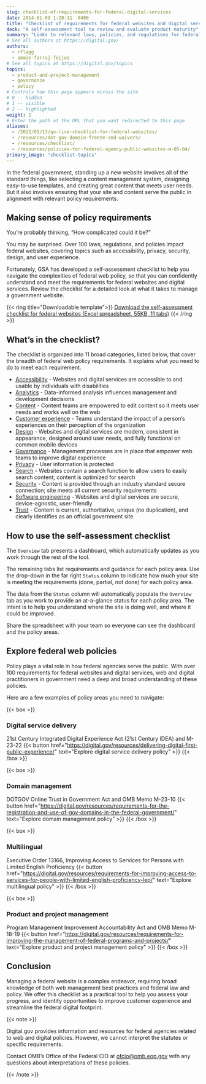 ```yaml
---
slug: checklist-of-requirements-for-federal-digital-services
date: 2014-01-09 1:20:11 -0400
title: "Checklist of requirements for federal websites and digital services"
deck: "A self-assessment tool to review and evaluate product maturity"
summary: "Links to relevant laws, policies, and regulations for federal agencies."
# See all authors at https://digital.gov/
authors:
  - rflagg
  - ammie-farraj-feijoo
# See all topics at https://digital.gov/topics
topics:
  - product-and-project-management
  - governance
  - policy
# Controls how this page appears across the site
# 0 -- hidden
# 1 -- visible
# 2 -- highlighted
weight: 2
# Enter the path of the URL that you want redirected to this page
aliases:
  - /2022/01/13/go-live-checklist-for-federal-websites/
  - /resources/dot-gov-domain-freeze-and-waivers/
  - /resources/checklist/
  - /resources/policies-for-federal-agency-public-websites-m-05-04/
primary_image: "checklist-topics"
---
```

In the federal government, standing up a new website involves all of the standard things, like selecting a content management system, designing easy-to-use templates, and creating great content that meets user needs. But it also involves ensuring that your site and content serve the public in alignment with relevant policy requirements.

## Making sense of policy requirements

You’re probably thinking, “How complicated could it be?”

You may be surprised. Over 100 laws, regulations, and policies impact federal websites, covering topics such as accessibility, privacy, security, design, and user experience.

Fortunately, GSA has developed a self-assessment checklist to help you navigate the complexities of federal web policy, so that you can confidently understand and meet the requirements for federal websites and digital services. Review the checklist for a detailed look at what it takes to manage a government website.

{{< ring title="Downloadable template">}}
[Download the self-assessment checklist for federal websites (Excel spreadsheet, 55KB, 11 tabs)](https://s3.amazonaws.com/digitalgov/static/self-assessment-checklist-for-federal-websites-april-2024.xlsx)
{{< /ring >}}

## What’s in the checklist?

The checklist is organized into 11 broad categories, listed below, that cover the breadth of federal web policy requirements. It explains what you need to do to meet each requirement.

* [Accessibility](https://digital.gov/topics/accessibility/) - Websites and digital services are accessible to and usable by individuals with disabilities
* [Analytics](https://digital.gov/topics/analytics/) - Data-informed analysis influences management and development decisions
* [Content](https://digital.gov/topics/content-strategy/) - Content teams are empowered to edit content so it meets user needs and works well on the web
* [Customer experience](https://digital.gov/topics/customer-experience/) - Teams understand the impact of a person’s experiences on their perception of the organization
* [Design](https://digital.gov/topics/design/) - Websites and digital services are modern, consistent in appearance, designed around user needs, and fully functional on common mobile devices
* [Governance](https://digital.gov/topics/governance/) - Management processes are in place that empower web teams to improve digital experience
* [Privacy](https://digital.gov/topics/privacy/) - User information is protected
* [Search](https://digital.gov/topics/search/) - Websites contain a search function to allow users to easily search content; content is optimized for search
* [Security](https://digital.gov/topics/security/) - Content is provided through an industry standard secure connection; site meets all current security requirements
* [Software engineering](https://digital.gov/topics/software-engineering/) - Websites and digital services are secure, device-agnostic, user-friendly
* [Trust](https://digital.gov/topics/trust/) - Content is current, authoritative, unique (no duplication), and clearly identifies as an official government site

## How to use the self-assessment checklist

The `Overview` tab presents a dashboard, which automatically updates as you work through the rest of the tool.

The remaining tabs list requirements and guidance for each policy area. Use the drop-down in the far right `Status` column to indicate how much  your site is meeting the requirements (done, partial, not done) for each policy area.

The data from the `Status` column will automatically populate the `Overview` tab as you work to provide an at-a-glance status for each policy area. The intent is to help you understand where the site is doing well, and where it could be improved.

Share the spreadsheet with your team so everyone can see the dashboard and the policy areas.

## Explore federal web policies

Policy plays a vital role in how federal agencies serve the public. With over 100 requirements for federal websites and digital services, web and digital practitioners in government need a deep and broad understanding of these policies.

Here are a few examples of policy areas you need to navigate:

{{< box >}}
### Digital service delivery
21st Century Integrated Digital Experience Act (21st Century IDEA) and M-23-22
{{< button href="https://digital.gov/resources/delivering-digital-first-public-experience/" text="Explore digital service delivery policy" >}}
{{< /box >}}

{{< box >}}
### Domain management
DOTGOV Online Trust in Government Act and OMB Memo M-23-10
{{< button href="https://digital.gov/resources/requirements-for-the-registration-and-use-of-gov-domains-in-the-federal-government/" text="Explore domain management policy" >}}
{{< /box >}}

{{< box >}}
### Multilingual
Executive Order 13166, Improving Access to Services for Persons with Limited English Proficiency
{{< button href="https://digital.gov/resources/requirements-for-improving-access-to-services-for-people-with-limited-english-proficiency-lep/" text="Explore multilingual policy" >}}
{{< /box >}}

{{< box >}}
### Product and project management
Program Management Improvement Accountability Act and OMB Memo M-18-19
{{< button href="https://digital.gov/resources/requirements-for-improving-the-management-of-federal-programs-and-projects/" text="Explore product and project management policy" >}}
{{< /box >}}

## Conclusion

Managing a federal website is a complex endeavor, requiring broad knowledge of both web management best practices and federal law and policy. We offer this checklist as a practical tool to help you assess your progress, and identify opportunities to improve customer experience and streamline the federal digital footprint.

{{< note >}}

Digital.gov provides information and resources for federal agencies related to web and digital policies. However, we cannot interpret the statutes or specific requirements.

Contact OMB’s Office of the Federal CIO at ofcio@omb.eop.gov with any questions about interpretations of these policies.

{{< /note >}}





[](https://obamawhitehouse.archives.gov/sites/default/files/omb/procurement/memo/strategic-plan-508-compliance.pdf)
